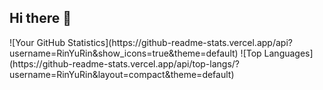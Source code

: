 ## Hi there 👋

<!--
**RinYuRin/RinYuRin** is a ✨ _special_ ✨ repository because its `README.md` (this file) appears on your GitHub profile.

Here are some ideas to get you started:

- 🔭 I’m currently working on ...
- 🌱 I’m currently learning ...
- 👯 I’m looking to collaborate on ...
- 🤔 I’m looking for help with ...
- 💬 Ask me about ...
- 📫 How to reach me: ...
- 😄 Pronouns: ...
- ⚡ Fun fact: ...
-->
<div style="display: flex; justify-content: space-between;">
![Your GitHub Statistics](https://github-readme-stats.vercel.app/api?username=RinYuRin&show_icons=true&theme=default)
![Top Languages](https://github-readme-stats.vercel.app/api/top-langs/?username=RinYuRin&layout=compact&theme=default)
</div>
